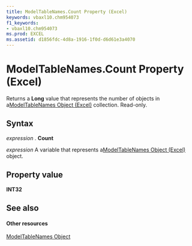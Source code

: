 ```yaml
---
title: ModelTableNames.Count Property (Excel)
keywords: vbaxl10.chm954073
f1_keywords:
- vbaxl10.chm954073
ms.prod: EXCEL
ms.assetid: d1856fdc-4d8a-1916-1f0d-d6d61e3a4070
---
```



# ModelTableNames.Count Property (Excel)

Returns a  **Long** value that represents the number of objects in a[ModelTableNames Object (Excel)](modeltablenames-object-excel.md) collection. Read-only.


## Syntax

 _expression_ . **Count**

 _expression_ A variable that represents a[ModelTableNames Object (Excel)](modeltablenames-object-excel.md) object.


## Property value

 **INT32**


## See also


#### Other resources



[ModelTableNames Object](modeltablenames-object-excel.md)

